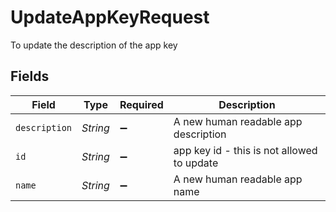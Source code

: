 # UpdateAppKeyRequest

To update the description of the app key


## Fields

| Field                                      | Type                                       | Required                                   | Description                                |
| ------------------------------------------ | ------------------------------------------ | ------------------------------------------ | ------------------------------------------ |
| `description`                              | *String*                                   | :heavy_minus_sign:                         | A new human readable app description       |
| `id`                                       | *String*                                   | :heavy_minus_sign:                         | app key id - this is not allowed to update |
| `name`                                     | *String*                                   | :heavy_minus_sign:                         | A new human readable app name              |